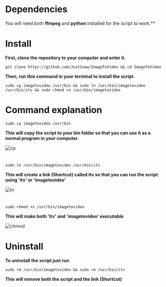 # Dependencies

You will need both **ffmpeg** and **python** installed for the script to work.**


# Install


**First, clone the repository to your computer and enter it.**
  ```
  git clone https://github.com/JustCoww/ImageToVideo && cd ImageToVideo
  ```

**Then, run this command in your terminal to install the script.**

  ```
  sudo cp imagetovideo /usr/bin && sudo ln /usr/bin/imagetovideo /usr/bin/itv && sudo chmod +x /usr/bin/imagetovideo
  ```
  
  
# Command explanation


  ```
  sudo cp imagetovideo /usr/bin
  ```
  **This will copy the script to your bin folder so that you can use it as a normal program in your computer.**
    
  ![cp](https://user-images.githubusercontent.com/68345611/147874902-b5385cc3-3f52-480d-9e1f-764050f95698.png)
  # 
  
  ```
  sudo ln /usr/bin/imagetovideo /usr/bin/itv
  ```
  **This will create a link (Shortcut) called itv so that you can run the script using 'itv' or 'imagetovideo'**
    
  ![ln](https://user-images.githubusercontent.com/68345611/147874878-2bd010d3-ed3f-4e80-ab5f-e30e5aaeb3a8.png)
  #

  ```
  sudo chmod +x /usr/bin/imagetovideo
  ```
  **This will make both 'itv' and 'imagetovideo' executable**
    
  ![chmod](https://user-images.githubusercontent.com/68345611/147874928-e0bf745a-be5e-44b1-a2da-ec2f6c4fe5b6.png)
  

# Uninstall

**To uninstall the script just run**
  ```
  sudo rm /usr/bin/imagetovideo && sudo rm /usr/bin/itv
  ```
**This will remove both the script and the link (Shortcut)**
